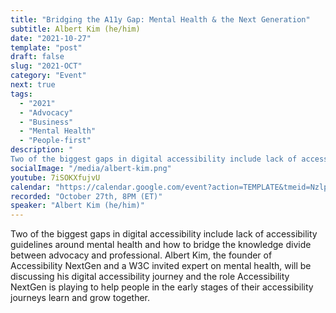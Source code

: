 ```yaml
---
title: "Bridging the A11y Gap: Mental Health & the Next Generation"
subtitle: Albert Kim (he/him)
date: "2021-10-27"
template: "post"
draft: false
slug: "2021-OCT"
category: "Event"
next: true
tags:
  - "2021"
  - "Advocacy"
  - "Business"
  - "Mental Health"
  - "People-first"
description: "
Two of the biggest gaps in digital accessibility include lack of accessibility guidelines around mental health and how to bridge the knowledge divide between advocacy and professional. Albert Kim, the founder of Accessibility NextGen and a W3C invited expert on mental health, will be discussing his digital accessibility journey and the role Accessibility NextGen is playing to help people in the early stages of their accessibility journeys learn and grow together."
socialImage: "/media/albert-kim.png"
youtube: 7iSOKXfujvU
calendar: "https://calendar.google.com/event?action=TEMPLATE&tmeid=NzlpY28ya3ZwaTkyZmtpOTg2MmQwc2UzNHAgYWNjZXNzaWJpbGl0eXRhbGtzQG0&tmsrc=accessibilitytalks%40gmail.com"
recorded: "October 27th, 8PM (ET)"
speaker: "Albert Kim (he/him)"
---
```

Two of the biggest gaps in digital accessibility include lack of accessibility guidelines around mental health and how to bridge the knowledge divide between advocacy and professional. Albert Kim, the founder of Accessibility NextGen and a W3C invited expert on mental health, will be discussing his digital accessibility journey and the role Accessibility NextGen is playing to help people in the early stages of their accessibility journeys learn and grow together.
